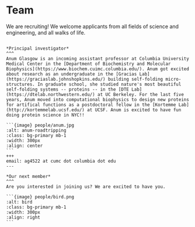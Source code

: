 # Team

We are recruiting!
We welcome applicants from all fields of science and engineering, and all walks of life.

````{panels}

*Principal investigator*
^^^
Anum Glasgow is an incoming assistant professor at Columbia University Medical Center in the [Department of Biochemistry and Molecular Biophysics](https://www.biochem.cuimc.columbia.edu/). Anum got excited about research as an undergraduate in the [Gracias Lab](https://graciaslab.johnshopkins.edu/) building self-folding micro-structures. In graduate school, she studied nature's most beautiful self-folding systems -- proteins -- in the [DTE Lab](https://dtelab.northwestern.edu/) at UC Berkeley. For the last five years, Anum moved into computational biophysics to design new proteins for artifical functions as a postdoctoral fellow in the [Kortemme Lab](http://kortemmelab.ucsf.edu/) at UCSF. Anum is excited to have fun doing protein science in NYC!! 

```{image} people/anum.jpg
:alt: anum-roadtripping
:class: bg-primary mb-1
:width: 300px
:align: center
```
+++
email: ag4522 at cumc dot columbia dot edu
---

*Our next member*
^^^
Are you interested in joining us? We are excited to have you.

```{image} people/bird.png
:alt: bird
:class: bg-primary mb-1
:width: 300px
:align: right
```
````
